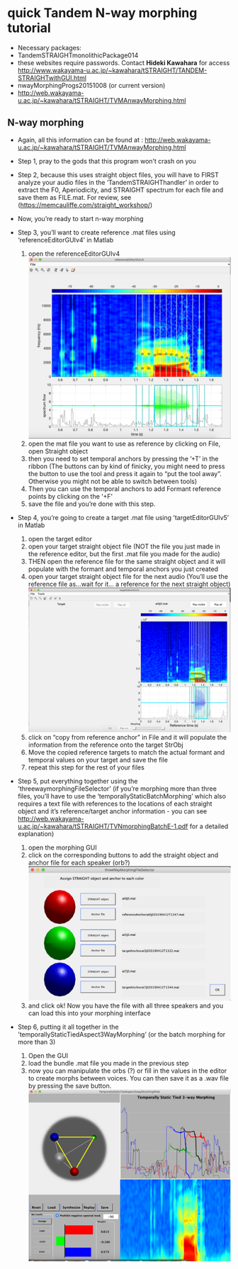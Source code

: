 # quick Tandem N-way morphing tutorial


* Necessary packages: 
* TandemSTRAIGHTmonolithicPackage014
* these websites require passwords. Contact **Hideki Kawahara** for access http://www.wakayama-u.ac.jp/~kawahara/tSTRAIGHT/TANDEM-STRAIGHTwithGUI.html
* nwayMorphingProgs20151008 (or current version)
*  http://web.wakayama-u.ac.jp/~kawahara/tSTRAIGHT/TVMAnwayMorphing.html


## N-way morphing
* Again, all this information can be found at : http://web.wakayama-u.ac.jp/~kawahara/tSTRAIGHT/TVMAnwayMorphing.html
* Step 1, pray to the gods that this program won’t crash on you
* Step 2, because this uses straight object files, you will have to FIRST analyze your audio files in the ’TandemSTRAIGHThandler’ in order to extract the F0, Aperiodicity, and STRAIGHT spectrum for each file and save them as FILE.mat. For review, see (https://memcauliffe.com/straight_workshop/)
* Now, you’re ready to start n-way morphing
* Step 3, you’ll want to create reference .mat files using ‘referenceEditorGUIv4’ in Matlab 
    1. open the referenceEditorGUIv4
    ![alt text](images_for_tut/image1.png "image 1")
    2. open the mat file you want to use as reference by clicking on File, open Straight object
    3. then you need to set temporal anchors by pressing the ’+T’ in the ribbon (The buttons can by kind of finicky, you might need to press the button to use the tool and press it again to “put the tool away”. Otherwise you might not be able to switch between tools)
    4. Then you can use the temporal anchors to add Formant reference points by clicking on the ‘+F'
    5. save the file and you’re done with this step.

  
* Step 4, you’re going to create a target .mat file using ’targetEditorGUIv5’ in Matlab
    1. open the target editor
    2. open your target straight object file (NOT the file you just made in the reference editor, but the first .mat file you made for the audio)
    3. THEN open the reference file for the same straight object and it will populate with the formant and temporal anchors you just created
    4. open your target straight object file for the next audio
        (You’ll use the reference file as…wait for it… a reference for the next straight object)
    ![alt text](images_for_tut/image2.png "image 2")
    4. click on “copy from reference anchor” in File and it will populate the information from the reference onto the target StrObj
    5. Move the copied reference targets to match the actual formant and temporal values on your target and save the file 
    6. repeat this step for the rest of your files
    


    
* Step 5, put everything together using the ’threewaymorphingFileSelector’ (if you’re morphing more than three files, you’ll have to use the ‘temporallyStaticBatchMorphing’ which also requires a text file with references to the locations of each straight object and it’s reference/target anchor information - you can see http://web.wakayama-u.ac.jp/~kawahara/tSTRAIGHT/TVNmorphingBatchE-1.pdf for a detailed explanation) 
    1. open the morphing GUI
    2.  click on the corresponding buttons to add the straight object and anchor file for each speaker (orb?)
    ![alt text](images_for_tut/image3.png "image 3")
    3. and click ok! Now you have the file with all three speakers and you can load this into your morphing interface
*  Step 6, putting it all together in the ’temporallyStaticTiedAspect3WayMorphing’ (or the batch morphing for more than 3)
    1. Open the GUI
    2. load the bundle .mat file you made in the previous step
    3. now you can manipulate the orbs (?) or fill in the values in the editor to create morphs between voices. You can then save it as a .wav file by pressing the save button.
    ![alt text](images_for_tut/image4.png "image 4")






